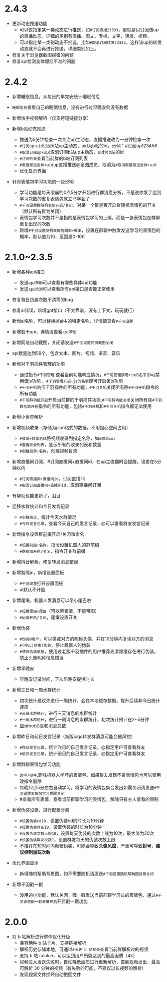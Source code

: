 # 2.4.3
* 更新动态推送功能
    * 可以仅指定某一类动态进行推送，如`#订阅直播23333`，那就是只订阅该up的直播动态，详细的类别有直播、图文、专栏、文字、转发、视频。
    * 可以指定某一类别动态不推送，比如`#取消订阅转发23333`，这样该up的转发动态就不会再进行推送，详细类别如上。
* 修复关于浏览器截图报错的问题
* 修复api检测全体爆红不准的问题


# 2.4.2

* 新增睡眠信息，从每日的早完安统计睡眠信息
  
* `睡眠信息`查看自己的睡眠信息，没有进行过早晚安则没有数据
  
* 新增快手视频解析（仅支持短链接分享）

* 新增b站动态推送
    * 推送为5分钟检查一次关注up主动态，直播推送改为一分钟检查一次
    * `#订阅up+uid`订阅b站up主动态，uid为b站的id，示例：#订阅up123456
    * `#取消订阅up+uid`取消订阅b站up主动态，uid为b站的id
    * `#订阅列表`查看当前群的b站订阅列表
    * `#直播推送全体+uid`up直播推送@全图成员，取消为`#取消直播推送全体+uid`
    * 优化显示界面
    
* 针对表情包学习功能的一些说明
    * 学习功能是每天凌晨的0点5分才开始进行群消息分析，不是说你发了达到学习次数的重复表情包就立马学会了
    * `#千羽设置群随机表情开启/关闭`，对某一个群是否开启群随机表情包的开关（默认所有群为关闭）
    * 表情包学习次数并不是指的是表情包学习的上限，而是一张表情包在群聊重复出现的次数
    * 新增`#千羽设置随机表情包概率+概率`，设置在群聊中触发发送学习的表情包的概率，默认值为10，范围是0-100

       



# 2.1.0~2.3.5

* 新增各种api接口
    * 发送`api帮助`可以查看有哪些具体api功能
    * 发送`api检测`可以查看所有api接口是否能正常使用
    
* 修复每日伪装次数不清零的bug

* 修复ai错误，新增gpt接口（不太靠谱，没有上下文，玩玩就行）

* 新增ai名称，可以替换掉ai中的特定名称，详情请查看`#千羽设置`

* 新增若干api，详情请查看`api帮助`

* 新增网址自动截图，关闭请发送`#千羽设置网页截图关闭`

* api数量达到59个，包含文本、图片、视频、语音、音乐

* 新增对千羽插件管理的功能

    * 通过指令`#千羽管理` 查看当前功能响应情况，`#千羽管理禁用+js的名字`即可禁用该js功能 ，`#千羽管理开启+js的名字`即可开启该js功能
    * `#千羽开机`响应千羽插件的所有功能，`#千羽关机`关闭所有除`#千羽开机`指令的所有功能
    * `#千羽群功能开启`开启当前群的千羽插件功能,`#千羽群功能关闭`关闭所有除`#千羽群功能开启`指令的所有功能，包括`#千羽开机`和`#千羽关机`指令都无法使用

* 新增小世界解析

* 新增视频收录（存储为json格式的数据，不用担心空间占用）
    * `#收录+目录名称`将视频收录到指定名称，如`#收录cos`
    * `#查看收录列表`，显示所有的收录列表和数量
    * `#创建目录+名称`，创建视频目录
    
* 新增直播间订阅，#订阅直播间+直播间id，在up主直播时会提醒，误差在5分钟以内
    * `#订阅直播间+直播间id`，订阅直播间
    * `#取消订阅直播间+直播间id`，取消直播间订阅
    
* 有帮助也能更新了，泪目

* 迁移水群统计和今日发言记录
    * `#水群统计`，统计今天水群情况
    * `#今日发言记录`，查看今天自己的发言记录，@可以查看群友发言记录
    
* 新增指令设置群前缀开启/关闭和命名
    * `#设置前缀+名称`，指令设置机器人的群前缀
    * `#群前缀开启/关闭`，指令开关群前缀
    
* 新增抖音解析，修复转发消息错误

* 新增智障ai，新增设置面板
    * `#千羽设置`打开设置面板
    * ai默认不开启

* 新增尾缀，机器人发消息可以带小尾巴啦
    * `#设置尾缀+尾缀`（可以带表情，不能带图）
    * `#尾缀开启/关闭`，尾缀设置开关
    
* 新增伪装

    * `#伪装@用户`，可以换成对方的昵称头像，并在10分钟内复读对方的消息
    * `#(停止|结束)伪装`，停止机器人的伪装
    * `#清除伪装缓存`，使用过老版千羽插件的用户推荐先清除缓存在进行伪装，防止头像昵称信息错误

* 新增早晚安
    * 早晚安记录时间，下次早晚安提供时长
    
* 新增三日和一周水群统计
    * 初次统计建议先进行一周统计，会在本地缓存数据，提升后续非今日统计速度
    * `#三日水群统计`，进行三天消息的水群统计
    * `#一周水群统计`，进行一周消息的水群统计，初次统计预计在2~5分钟
    * 显示bot消息和消息总数
    
* 新增昨日和前日发言记录（新版icqq转发群消息可能会被风控）
    * `#昨日发言记录`，统计昨日的自己发言记录，@指定用户可查看群友
    * `#前日发言记录`，统计前日的自己发言记录，@指定用户可查看群友

* 新增群聊表情包学习功能
    * `达咩/哒咩`,删除机器人学坏的表情包，如果群友发现不良表情包也可以使用改指令删除
    * 每晚12点5分左右自动学习，将学习的表情包集合发出如需关闭请发送`#千羽设置表情包学习提醒关闭`
    * #查看所有表情，查看当前群聊学习的表情包，解除只有主人查看的限制
    
* 新增伪装设置，进行配置分离
    * `#设置伪装cd10`，设置伪装cd的时长为10分钟
    * `#设置伪装时长10`，设置伪装的时长为10分钟
    * `#设置伪装次数上限10`，设置每天伪装的次数上线为10次，最大值为20次
    * `#设置伪装群友次数1`，设置群友每天的伪装次数上限
    * 不推荐在短时间内频繁伪装，可能会导致**头像风控**，严重可导致**封号**，**建议控制游玩次数**
    
* 优化界面显示
  
    * 新增随机帮助背景图，如不需要随机请发送`#千羽设置随机帮助图背景关闭`
    
* 新增千羽戳一戳
    * 没用的小功能，默认关闭，戳一戳发送当前群聊学习过的表情包，通过`#千羽设置戳一戳表情开启`开启戳一戳功能
    


# 2.0.0

* 对 b 站解析进行整体优化升级
    * 兼容两种 b 站卡片，支持链接解析
    * 解析历史存储本地，可通过`#历史 b 站视频`查看当前群解析过的视频
    * 支持 b 站 cookie，可以达到用户所能达到的最高画质（4k）
    * 视频过大发送失败时，自动降低画质进行重新解析，直到视频发出，最高可解析 30 分钟的视频（有失败的可能，不建议过长视频的解析）
    * 发现视频文件损坏自动撤回文件
